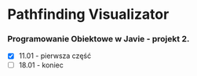 # Pathfinding Visualizator<br/>
### Programowanie Obiektowe w Javie - projekt 2.

- [x] 11.01 - pierwsza część
- [ ] 18.01 - koniec
